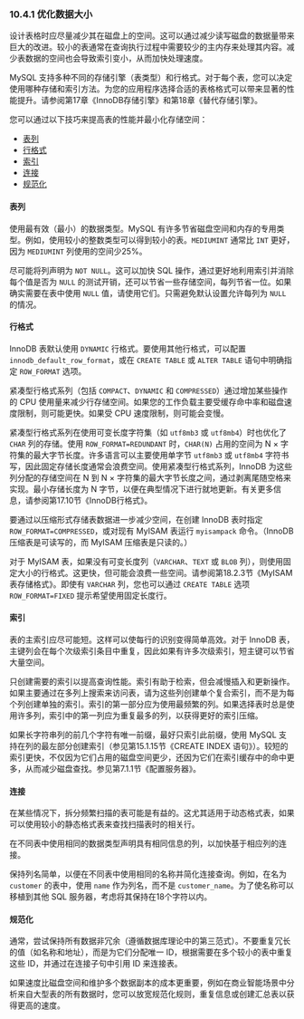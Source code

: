 ### 10.4.1 优化数据大小

设计表格时应尽量减少其在磁盘上的空间。这可以通过减少读写磁盘的数据量带来巨大的改进。较小的表通常在查询执行过程中需要较少的主内存来处理其内容。减少表数据的空间也会导致索引变小，从而加快处理速度。

MySQL 支持多种不同的存储引擎（表类型）和行格式。对于每个表，您可以决定使用哪种存储和索引方法。为您的应用程序选择合适的表格格式可以带来显著的性能提升。请参阅第17章《InnoDB存储引擎》和第18章《替代存储引擎》。

您可以通过以下技巧来提高表的性能并最小化存储空间：

- [表列](#表列)
- [行格式](#行格式)
- [索引](#索引)
- [连接](#连接)
- [规范化](#规范化)

#### 表列

使用最有效（最小）的数据类型。MySQL 有许多节省磁盘空间和内存的专用类型。例如，使用较小的整数类型可以得到较小的表。`MEDIUMINT` 通常比 `INT` 更好，因为 `MEDIUMINT` 列使用的空间少25%。

尽可能将列声明为 `NOT NULL`。这可以加快 SQL 操作，通过更好地利用索引并消除每个值是否为 `NULL` 的测试开销，还可以节省一些存储空间，每列节省一位。如果确实需要在表中使用 `NULL` 值，请使用它们。只需避免默认设置允许每列为 `NULL` 的情况。

#### 行格式

InnoDB 表默认使用 `DYNAMIC` 行格式。要使用其他行格式，可以配置 `innodb_default_row_format`，或在 `CREATE TABLE` 或 `ALTER TABLE` 语句中明确指定 `ROW_FORMAT` 选项。

紧凑型行格式系列（包括 `COMPACT`、`DYNAMIC` 和 `COMPRESSED`）通过增加某些操作的 CPU 使用量来减少行存储空间。如果您的工作负载主要受缓存命中率和磁盘速度限制，则可能更快。如果受 CPU 速度限制，则可能会变慢。

紧凑型行格式系列在使用可变长度字符集（如 `utf8mb3` 或 `utf8mb4`）时也优化了 `CHAR` 列的存储。使用 `ROW_FORMAT=REDUNDANT` 时，`CHAR(N)` 占用的空间为 N × 字符集的最大字节长度。许多语言可以主要使用单字节 `utf8mb3` 或 `utf8mb4` 字符书写，因此固定存储长度通常会浪费空间。使用紧凑型行格式系列，InnoDB 为这些列分配的存储空间在 N 到 N × 字符集的最大字节长度之间，通过剥离尾随空格来实现。最小存储长度为 N 字节，以便在典型情况下进行就地更新。有关更多信息，请参阅第17.10节《InnoDB行格式》。

要通过以压缩形式存储表数据进一步减少空间，在创建 InnoDB 表时指定 `ROW_FORMAT=COMPRESSED`，或对现有 MyISAM 表运行 `myisampack` 命令。（InnoDB 压缩表是可读写的，而 MyISAM 压缩表是只读的。）

对于 MyISAM 表，如果没有可变长度列（`VARCHAR`、`TEXT` 或 `BLOB` 列），则使用固定大小的行格式。这更快，但可能会浪费一些空间。请参阅第18.2.3节《MyISAM表存储格式》。即使有 `VARCHAR` 列，您也可以通过 `CREATE TABLE` 选项 `ROW_FORMAT=FIXED` 提示希望使用固定长度行。

#### 索引

表的主索引应尽可能短。这样可以使每行的识别变得简单高效。对于 InnoDB 表，主键列会在每个次级索引条目中重复，因此如果有许多次级索引，短主键可以节省大量空间。

只创建需要的索引以提高查询性能。索引有助于检索，但会减慢插入和更新操作。如果主要通过在多列上搜索来访问表，请为这些列创建单个复合索引，而不是为每个列创建单独的索引。索引的第一部分应为使用最频繁的列。如果选择表时总是使用许多列，索引中的第一列应为重复最多的列，以获得更好的索引压缩。

如果长字符串列的前几个字符有唯一前缀，最好只索引此前缀，使用 MySQL 支持在列的最左部分创建索引（参见第15.1.15节《CREATE INDEX 语句》）。较短的索引更快，不仅因为它们占用的磁盘空间更少，还因为它们在索引缓存中的命中更多，从而减少磁盘查找。参见第7.1.1节《配置服务器》。

#### 连接

在某些情况下，拆分频繁扫描的表可能是有益的。这尤其适用于动态格式表，如果可以使用较小的静态格式表来查找扫描表时的相关行。

在不同表中使用相同的数据类型声明具有相同信息的列，以加快基于相应列的连接。

保持列名简单，以便在不同表中使用相同的名称并简化连接查询。例如，在名为 `customer` 的表中，使用 `name` 作为列名，而不是 `customer_name`。为了使名称可以移植到其他 SQL 服务器，考虑将其保持在18个字符以内。

#### 规范化

通常，尝试保持所有数据非冗余（遵循数据库理论中的第三范式）。不要重复冗长的值（如名称和地址），而是为它们分配唯一 ID，根据需要在多个较小的表中重复这些 ID，并通过在连接子句中引用 ID 来连接表。

如果速度比磁盘空间和维护多个数据副本的成本更重要，例如在商业智能场景中分析来自大型表的所有数据时，您可以放宽规范化规则，重复信息或创建汇总表以获得更高的速度。